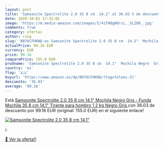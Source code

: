 ```yaml
---
layout: post
title: 'Samsonite Spectrolite 2.0 35 8 cm  14.1" al 36.03 % de descuento'
date: 2020-10-01 17:31:01
image: 'https://m.media-amazon.com/images/I/41fH0gNOrcL._SL200_.jpg'
comments: true
category: ofertas
author: ring
slug: 'B076CFHKNQ-es Samsonite Spectrolite 2.0 35 8 cm  14.1"  Mochila Negro  Gris - Funda  Mochila  35 8 cm  14.1"   Tirante para hombro  1 2 kg  Negro  Gris '
actualPrice: 99.16 EUR
currency: EUR
price: 99.16
comparePrice: 155.0 EUR
prodname: 'Samsonite Spectrolite 2.0 35 8 cm  14.1"  Mochila Negro  Gris - Funda  Mochila  35 8 cm  14.1"   Tirante para hombro  1 2 kg  Negro  Gris '
country: 'es'
flag: '🇪🇸'
buyurl: 'https://www.amazon.es/dp/B076CFHKNQ/?tag=tolees-21'
descuento: '36.03'
average: '99.16'
---
```


Está [Samsonite Spectrolite 2.0 35 8 cm  14.1"  Mochila Negro  Gris - Funda  Mochila  35 8 cm  14.1"   Tirante para hombro  1 2 kg  Negro  Gris ](https://www.amazon.es/dp/B076CFHKNQ/?tag=tolees-21) con 36.03 de descuento por 99.16 EUR (original: 155.0 EUR) en el siguiente enlace!

[![Samsonite Spectrolite 2.0 35 8 cm  14.1"](https://m.media-amazon.com/images/I/41fH0gNOrcL._SL200_.jpg)](https://www.amazon.es/dp/B076CFHKNQ/?tag=tolees-21)

ℹ️:


[🛒 Ver la oferta!!](https://www.amazon.es/dp/B076CFHKNQ/?tag=tolees-21)

